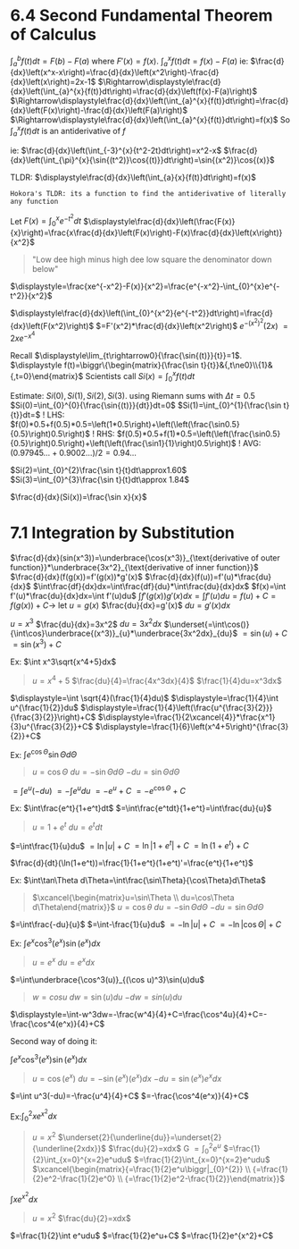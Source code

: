 # 6.4 Second Fundamental Theorem of Calculus
$\displaystyle \int_{a}^{b}{f(t)}dt=F(b)-F(a)$ where $F'(x)=f(x)$.
$\displaystyle\int_{a}^{x}{f(t)}dt=f(x)-F(a)$
ie: $\frac{d}{dx}\left(x^x-x\right)=\frac{d}{dx}\left(x^2\right)-\frac{d}{dx}\left(x\right)=2x-1$
$\Rightarrow\displaystyle\frac{d}{dx}\left(\int_{a}^{x}{f(t)}dt\right)=\frac{d}{dx}\left(f(x)-F(a)\right)$
$\Rightarrow\displaystyle\frac{d}{dx}\left(\int_{a}^{x}{f(t)}dt\right)=\frac{d}{dx}\left(F(x)\right)-\frac{d}{dx}\left(F(a)\right)$
$\Rightarrow\displaystyle\frac{d}{dx}\left(\int_{a}^{x}{f(t)}dt\right)=f(x)$
So $\displaystyle\int_{a}^{x}{f(t)}dt$ is an antiderivative of $f$

ie: $\frac{d}{dx}\left(\int_{-3}^{x}{t^2-2t}dt\right)=x^2-x$
$\frac{d}{dx}\left(\int_{\pi}^{x}{\sin{(t^2)}\cos{(t)}}dt\right)=\sin{(x^2)}\cos{(x)}$

TLDR: $\displaystyle\frac{d}{dx}\left(\int_{a}{x}{f(t)}dt\right)=f(x)$

`Hokora's TLDR: its a function to find the antiderivative of literally any function`

Let $\displaystyle F(x)=\int_{0}^{x}{e^{-t^2}}dt$
$\displaystyle\frac{d}{dx}\left(\frac{F(x)}{x}\right)=\frac{x\frac{d}{dx}\left(F(x)\right)-F(x)\frac{d}{dx}\left(x\right)}{x^2}$

> "Low dee high minus high dee low
> square the denominator down below"

$\displaystyle=\frac{xe^{-x^2}-F(x)}{x^2}=\frac{e^{-x^2}-\int_{0}^{x}e^{-t^2}}{x^2}$


$\displaystyle\frac{d}{dx}\left(\int_{0}^{x^2}{e^{-t^2}}dt\right)=\frac{d}{dx}\left(F(x^2)\right)$
$=F'(x^2)*\frac{d}{dx}\left(x^2\right)$
$\displaystyle e^{-(x^2)^2}(2x)$
$=2xe^{-x^4}$


Recall $\displaystyle\lim_{t\rightarrow0}{\frac{\sin{(t)}}{t}}=1$.
$\displaystyle f(t)=\biggr\{\begin{matrix}{\frac{\sin t}{t}}&{,t\ne0}\\{1}&{,t=0}\end{matrix}$
Scientists call
$Si(x)=\int_{0}^{x}{f(t)}dt$



Estimate: $Si(0),Si(1),Si(2),Si(3)$. using Riemann sums with $\Delta t=0.5$
$Si(0)=\int_{0}^{0}{\frac{\sin{(t)}}{dt}}dt=0$
$Si(1)=\int_{0}^{1}{\frac{\sin t}{t}}dt=$
! LHS: $f(0)*0.5+f(0.5)*0.5=\left(1*0.5\right)+\left(\left(\frac{\sin0.5}{0.5}\right)0.5\right)$
! RHS: $f(0.5)*0.5+f(1)*0.5=\left(\left(\frac{\sin0.5}{0.5}\right)0.5\right)+\left(\left(\frac{\sin1}{1}\right)0.5\right)$
! AVG: $(0.97945\dots+0.9002\dots)/2=0.94\dots$

$Si(2)=\int_{0}^{2}\frac{\sin t}{t}dt\approx1.60$
$Si(3)=\int_{0}^{3}\frac{\sin t}{t}dt\approx 1.84$

$\frac{d}{dx}(Si(x))=\frac{\sin x}{x}$



# 7.1 Integration by Substitution
$\frac{d}{dx}(sin(x^3))=\underbrace{\cos(x^3)}_{\text{derivative of outer function}}*\underbrace{3x^2}_{\text{derivative of inner function}}$
$\frac{d}{dx}(f(g(x))=f'(g(x))*g'(x)$
$\frac{d}{dx}(f(u))=f'(u)*\frac{du}{dx}$
$\int\frac{df}{dx}dx=\int\frac{df}{du}*\int\frac{du}{dx}dx$
$f(x)=\int f'(u)*\frac{du}{dx}dx=\int f'(u)du$
$\int f'(g(x))g'(x)dx=\int f'(u)du=f(u)+C=f(g(x))+C\rightarrow$
let $u=g(x)$
$\frac{du}{dx}=g'(x)$
$du=g'(x)dx$



$u=x^3$
$\frac{du}{dx}=3x^2$
$du=3x^2dx$
$\underset{=\int\cos()}{\int\cos}\underbrace{(x^3)}_{u}*\underbrace{3x^2dx}_{du}$
$=\sin(u)+C$
$=\sin(x^3)+C$


Ex: $\int x^3\sqrt{x^4+5}dx$

> $u=x^4+5$
> $\frac{du}{4}=\frac{4x^3dx}{4}$
> $\frac{1}{4}du=x^3dx$

$\displaystyle=\int \sqrt{4}(\frac{1}{4}du)$
$\displaystyle=\frac{1}{4}\int u^{\frac{1}{2}}du$
$\displaystyle=\frac{1}{4}\left(\frac{u^{\frac{3}{2}}}{\frac{3}{2}}\right)+C$
$\displaystyle=\frac{1}{2\xcancel{4}}*\frac{x^1}{3}u^{\frac{3}{2}}+C$
$\displaystyle=\frac{1}{6}\left(x^4+5\right)^{\frac{3}{2}}+C$


Ex: $\int e^{\cos\Theta}\sin\Theta d\Theta$

> $u=\cos\Theta$
> $du=-\sin\Theta d\Theta$
> $-du=\sin\Theta d\Theta$

$=\int e^u(-du)$
$=-\int e^udu$
$=-e^u+C$
$=-e^{\cos\Theta}+C$



Ex: $\int\frac{e^t}{1+e^t}dt$
$=\int\frac{e^tdt}{1+e^t}=\int\frac{du}{u}$

> $u=1+e^t$
> $du=e^tdt$

$=\int\frac{1}{u}du$
$=\ln|u|+C$
$=\ln|1+e^t|+C$
$=\ln(1+e^t)+C$

$\frac{d}{dt}(\ln(1+e^t))=\frac{1}{1+e^t}(1+e^t)'=\frac{e^t}{1+e^t}$


Ex: $\int\tan\Theta d\Theta=\int\frac{\sin\Theta}{\cos\Theta}d\Theta$

> $\xcancel{\begin{matrix}u=\sin\Theta \\ du=\cos\Theta d\Theta\end{matrix}}$
> $u=\cos\theta$
> $du=-\sin\Theta d\Theta$
> $-du=\sin\Theta d\Theta$

$=\int\frac{-du}{u}$
$=\int-\frac{1}{u}du$
$=-\ln|u|+C$
$=-\ln|\cos\Theta|+C$



Ex: $\int e^x\cos^3(e^x)\sin(e^x)dx$

> $u=e^x$
> $du=e^xdx$

$=\int\underbrace{\cos^3(u)}_{(\cos u)^3}\sin(u)du$

> $w=cosu$
> $dw=\sin(u)du$
> $-dw=sin(u)du$

$\displaystyle=\int-w^3dw=-\frac{w^4}{4}+C=\frac{\cos^4u}{4}+C=-\frac{\cos^4(e^x)}{4}+C$

Second way of doing it:

$\int e^x\cos^3(e^x)\sin(e^x)dx$

> $u=\cos(e^x)$
> $du=-\sin(e^x)(e^x)dx$
> $-du=\sin(e^x)e^xdx$

$=\int u^3(-du)=-\frac{u^4}{4}+C$
$=-\frac{\cos^4(e^x)}{4}+C$


Ex:$\int_{0}^{2}xe^{x^2}dx$

> $u=x^2$
> $\underset{2}{\underline{du}}=\underset{2}{\underline{2xdx}}$
> $\frac{du}{2}=xdx$
G
$=\int_{0}^{2}e^u$
$=\frac{1}{2}\int_{x=0}^{x=2}e^udu$
$=\frac{1}{2}\int_{x=0}^{x=2}e^udu$
$\xcancel{\begin{matrix}{=\frac{1}{2}e^u\biggr|_{0}^{2}} \\ {=\frac{1}{2}e^2-\frac{1}{2}e^0} \\ {=\frac{1}{2}e^2-\frac{1}{2}}\end{matrix}}$

$\int xe^{x^2}dx$

> $u=x^2$
> $\frac{du}{2}=xdx$

$=\frac{1}{2}\int e^udu$
$=\frac{1}{2}e^u+C$
$=\frac{1}{2}e^{x^2}+C$
